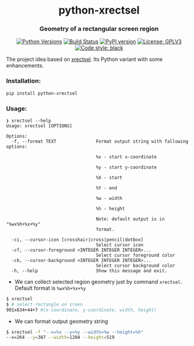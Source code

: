 <h1 align="center"> python-xrectsel</h1>
<h3 align="center">Geometry of a rectangular screen region</h3>

<p align="center">
<a href="https://pypi.org/project/python-xrectsel"><img alt="Python Versions"
src="https://img.shields.io/pypi/pyversions/python-xrectsel.svg?style=flat"></a>
<a href="https://travis-ci.org/digitronik/python-xrectsel"><img alt="Build Status"
src="https://travis-ci.org/digitronik/python-xrectsel.svg?branch=master"></a>
<a href="https://pypi.org/project/python-xrectsel/#history"><img alt="PyPI version"
src="https://badge.fury.io/py/python-xrectsel.svg"></a>
<a href="https://github.com/digitronik/python-xrectsel/blob/master/LICENSE"><img alt="License: GPLV3"
src="https://img.shields.io/pypi/l/miqsel.svg?version=latest"></a>
<a href="https://pypi.org/project/black"><img alt="Code style: black"
src="https://img.shields.io/badge/code%20style-black-000000.svg"></a>
</p>

The project idea based on [xrectsel](https://github.com/lolilolicon/xrectsel). Its Python variant with some enhancements.

### Installation:
```bash
pip install python-xrectsel
```

### Usage:
```shell
❯ xrectsel --help
Usage: xrectsel [OPTIONS]

Options:
  -f, --format TEXT               Format output string with fallowing options:

                                  %x - start x-coordinate

                                  %y - start y-coordinate

                                  %X - start

                                  %Y - end

                                  %w - width

                                  %h - height

                                  Note: default output is in "%wx%h+%x+%y"
                                  format.

  -ci, --cursor-icon [crosshair|cross|pencil|dotbox]
                                  Select cursor icon
  -cf, --cursor-foreground <INTEGER INTEGER INTEGER>...
                                  Select cursor foreground color
  -cb, --cursor-background <INTEGER INTEGER INTEGER>...
                                  Select cursor background color
  -h, --help                      Show this message and exit.

```

- We can collect selected region geometry just by command `xrectsel`. Default format is `%wx%h+%x+%y`
```bash
$ xrectsel
$ # select rectangle on sreen
901x634+44+7 #(x-coordinate, y-coordinate, width, height)
```
- We can format output geometry string
```bash
$ xrectsel -f "--x=%x --y=%y --width=%w --height=%h"
--x=264 --y=387 --width=1204 --height=519
```

